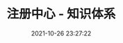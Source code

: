 ---
pageComponent: 
  name: Catalogue
  data: 
    path: 04.微服务/01.注册中心
    imgUrl: /img/catalogue/default.png
    description: 注册中心 - 目录页
title: 注册中心 - 知识体系
date: 2021-10-26 23:27:22
permalink: /registry-center
sidebar: true
article: false
comment: false
editLink: false
---